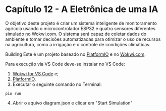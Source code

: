# Capítulo 12 - A Eletrônica de uma IA
O objetivo deste projeto é criar um sistema inteligente de monitoramento agrícola usando o microcontrolador ESP32 e quatro sensores diferentes simulado no Wokwi.com. O sistema será capaz de coletar dados do ambiente e tomar decisões automatizadas para otimizar o uso de recursos na agricultura, como a irrigação e o controle de condições climáticas.

Building
Este é um projeto baseado no [PlatformIO](https://platformio.org/) e no [Wokwi.com](wokwi.com). 

Para execução via VS Code deve-se instalar no VS Code:
1. [Wokwi for VS Code](https://marketplace.visualstudio.com/items?itemName=Wokwi.wokwi-vscode) e;
2. [PlatformIO](https://docs.platformio.org/en/latest/core/installation/index.html).
3. Executar o seguinte comando no Terminal:
```
pio run
```
4. Abrir o aquivo diagram.json e clicar em "Start Simulation"